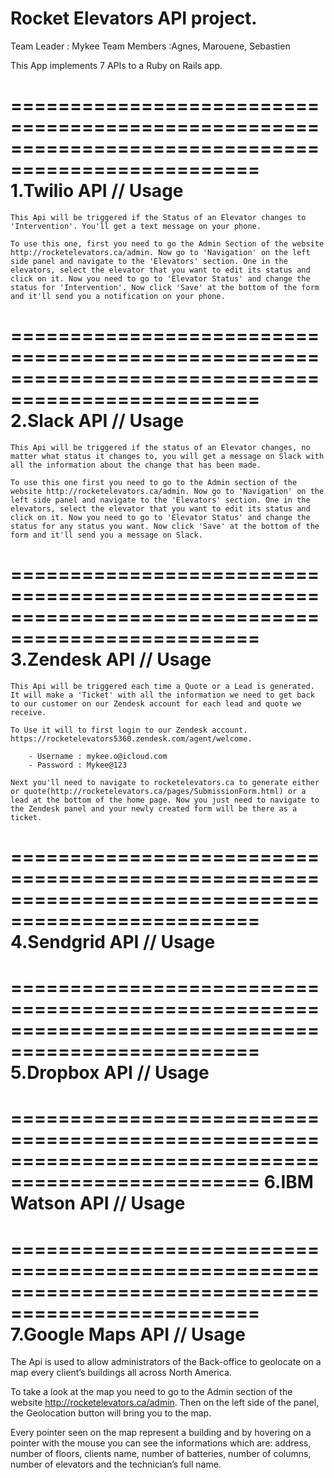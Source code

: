 Rocket Elevators API project.
===================================================================================================
Team Leader : Mykee
Team Members :Agnes, Marouene, Sebastien

This App implements 7 APIs to a Ruby on Rails app.

===================================================================================================
1.Twilio API // Usage
===================================================================================================
    This Api will be triggered if the Status of an Elevator changes to 'Intervention'. You'll get a text message on your phone.

    To use this one, first you need to go the Admin Section of the website http://rocketelevators.ca/admin. Now go to 'Navigation' on the left side panel and navigate to the 'Elevators' section. One in the elevators, select the elevator that you want to edit its status and click on it. Now you need to go to 'Elevator Status' and change the status for 'Intervention'. Now click 'Save' at the bottom of the form and it'll send you a notification on your phone.

===================================================================================================
2.Slack API // Usage
===================================================================================================
    This Api will be triggered if the status of an Elevator changes, no matter what status it changes to, you will get a message on Slack with all the information about the change that has been made.

    To use this one first you need to go to the Admin section of the website http://rocketelevators.ca/admin. Now go to 'Navigation' on the left side panel and navigate to the 'Elevators' section. One in the elevators, select the elevator that you want to edit its status and click on it. Now you need to go to 'Elevator Status' and change the status for any status you want. Now click 'Save' at the bottom of the form and it'll send you a message on Slack.

===================================================================================================
3.Zendesk API // Usage
===================================================================================================
    This Api will be triggered each time a Quote or a Lead is generated. It will make a 'Ticket' with all the information we need to get back to our customer on our Zendesk account for each lead and quote we receive.

    To Use it will to first login to our Zendesk account. https://rocketelevators5360.zendesk.com/agent/welcome. 
    
        - Username : mykee.o@icloud.com
        - Password : Mykee@123

    Next you'll need to navigate to rocketelevators.ca to generate either or quote(http://rocketelevators.ca/pages/SubmissionForm.html) or a lead at the bottom of the home page. Now you just need to navigate to the Zendesk panel and your newly created form will be there as a ticket.

===================================================================================================
4.Sendgrid API // Usage
===================================================================================================


===================================================================================================
5.Dropbox API // Usage
===================================================================================================


===================================================================================================
6.IBM Watson API // Usage
===================================================================================================


===================================================================================================
7.Google Maps API // Usage
===================================================================================================

The Api is used to allow administrators of the Back-office to geolocate on a map every client’s buildings all across North America.

To take a look at the map you need to go to the Admin section of the website http://rocketelevators.ca/admin. Then on the left side of the panel, the Geolocation button will bring you to the map.

Every pointer seen on the map represent a building and by hovering on a pointer with the mouse you can see the informations which are: address, number of floors, clients name, number of batteries, number of columns, number of elevators and the technician’s full name.
